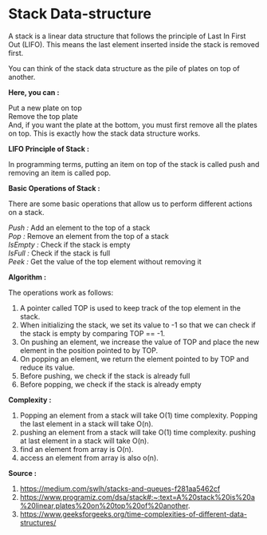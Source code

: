 # Stack Data-structure

A stack is a linear data structure that follows the principle of Last In First Out (LIFO). This means the last element inserted inside the stack is removed first.<br>

You can think of the stack data structure as the pile of plates on top of another.<br>

**Here, you can :**<br>

Put a new plate on top<br>
Remove the top plate<br>
And, if you want the plate at the bottom, you must first remove all the plates on top. This is exactly how the stack data structure works.<br>

**LIFO Principle of Stack :**<br>

In programming terms, putting an item on top of the stack is called push and removing an item is called pop.<br>

**Basic Operations of Stack :**<br>

There are some basic operations that allow us to perform different actions on a stack.<br>

_Push :_ Add an element to the top of a stack<br>
_Pop :_ Remove an element from the top of a stack<br>
_IsEmpty :_ Check if the stack is empty<br>
_IsFull :_ Check if the stack is full<br>
_Peek :_ Get the value of the top element without removing it<br>

**Algorithm :**<br>

The operations work as follows:<br>

1. A pointer called TOP is used to keep track of the top element in the stack.<br>
2. When initializing the stack, we set its value to -1 so that we can check if the stack is empty by comparing TOP == -1.<br>
3. On pushing an element, we increase the value of TOP and place the new element in the position pointed to by TOP.<br>
4. On popping an element, we return the element pointed to by TOP and reduce its value.<br>
5. Before pushing, we check if the stack is already full<br>
6. Before popping, we check if the stack is already empty<br>

**Complexity :**<br>

1. Popping an element from a stack will take O(1) time complexity. Popping the last element in a stack will take O(n).<br>
2. pushing an element from a stack will take O(1) time complexity. pushing at last element in a stack will take O(n).<br>
3. find an element from array is O(n).<br>
4. access an element from array is also o(n).<br>

**Source :**<br>

1. https://medium.com/swlh/stacks-and-queues-f281aa5462cf
2. https://www.programiz.com/dsa/stack#:~:text=A%20stack%20is%20a%20linear,plates%20on%20top%20of%20another.
3. https://www.geeksforgeeks.org/time-complexities-of-different-data-structures/
